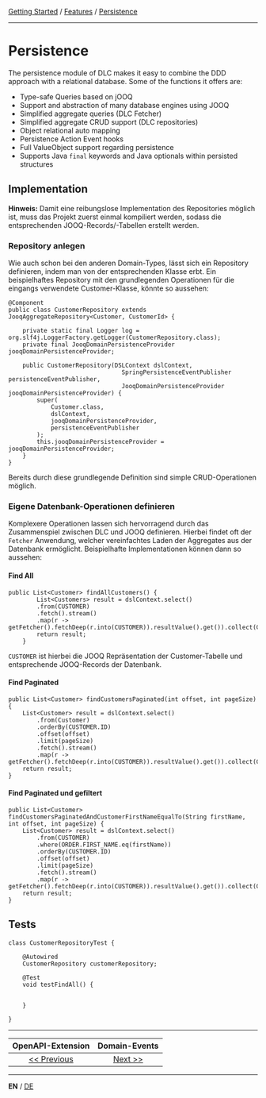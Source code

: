 [Getting Started](../index_en.md) / [Features](../guides/features_en.md) / [Persistence](persistence_en.md)

---

# Persistence
The persistence module of DLC makes it easy to combine the DDD approach with 
a relational database.
Some of the functions it offers are:
- Type-safe Queries based on jOOQ
- Support and abstraction of many database engines using JOOQ
- Simplified aggregate queries (DLC Fetcher)
- Simplified aggregate CRUD support (DLC repositories)
- Object relational auto mapping
- Persistence Action Event hooks
- Full ValueObject support regarding persistence
- Supports Java `final` keywords and Java optionals within persisted structures

## Implementation
**Hinweis:** Damit eine reibungslose Implementation des Repositories möglich ist,
muss das Projekt zuerst einmal kompiliert werden, sodass die entsprechenden JOOQ-Records/-Tabellen erstellt werden.

### Repository anlegen
Wie auch schon bei den anderen Domain-Types, lässt sich ein Repository definieren,
indem man von der entsprechenden Klasse erbt. Ein beispielhaftes Repository mit den grundlegenden 
Operationen für die eingangs verwendete Customer-Klasse, könnte so aussehen:
```
@Component
public class CustomerRepository extends JooqAggregateRepository<Customer, CustomerId> {

    private static final Logger log = org.slf4j.LoggerFactory.getLogger(CustomerRepository.class);
    private final JooqDomainPersistenceProvider jooqDomainPersistenceProvider;
    
    public CustomerRepository(DSLContext dslContext,
                                SpringPersistenceEventPublisher persistenceEventPublisher,
                                JooqDomainPersistenceProvider jooqDomainPersistenceProvider) {
        super(
            Customer.class,
            dslContext,
            jooqDomainPersistenceProvider,
            persistenceEventPublisher
        );
        this.jooqDomainPersistenceProvider = jooqDomainPersistenceProvider;
    }
}
```

Bereits durch diese grundlegende Definition sind simple CRUD-Operationen möglich.

### Eigene Datenbank-Operationen definieren
Komplexere Operationen lassen sich hervorragend durch das Zusammenspiel zwischen DLC und JOOQ definieren.
Hierbei findet oft der `Fetcher` Anwendung, welcher vereinfachtes Laden der Aggregates aus der Datenbank ermöglicht.
Beispielhafte Implementationen können dann so aussehen:

#### Find All
```
public List<Customer> findAllCustomers() {
        List<Customers> result = dslContext.select()
        .from(CUSTOMER)
        .fetch().stream()
        .map(r -> getFetcher().fetchDeep(r.into(CUSTOMER)).resultValue().get()).collect(Collectors.toList());
        return result;
    }
```
`CUSTOMER` ist hierbei die JOOQ Repräsentation der Customer-Tabelle und entsprechende JOOQ-Records der Datenbank.

#### Find Paginated
```
public List<Customer> findCustomersPaginated(int offset, int pageSize) {
    List<Customer> result = dslContext.select()
        .from(Customer)
        .orderBy(CUSTOMER.ID)
        .offset(offset)
        .limit(pageSize)
        .fetch().stream()
        .map(r -> getFetcher().fetchDeep(r.into(CUSTOMER)).resultValue().get()).collect(Collectors.toList());
    return result;
}
```

#### Find Paginated und gefiltert
```
public List<Customer> findCustomersPaginatedAndCustomerFirstNameEqualTo(String firstName, int offset, int pageSize) {
    List<Customer> result = dslContext.select()
        .from(CUSTOMER)
        .where(ORDER.FIRST_NAME.eq(firstName)) 
        .orderBy(CUSTOMER.ID)
        .offset(offset)
        .limit(pageSize)
        .fetch().stream()
        .map(r -> getFetcher().fetchDeep(r.into(CUSTOMER)).resultValue().get()).collect(Collectors.toList());
    return result;
}
```

## Tests

```
class CustomerRepositoryTest {

    @Autowired
    CustomerRepository customerRepository;

    @Test
    void testFindAll() {
        
        
    }

}
```


---

|             **OpenAPI-Extension**             |           **Domain-Events**            |
|:---------------------------------------------:|:--------------------------------------:|
| [<< Previous](open_api_extension_en.md) | [Next >>](domain_events_en.md) |

---

**EN** / [DE](../../german/features/persistence_de.md)
